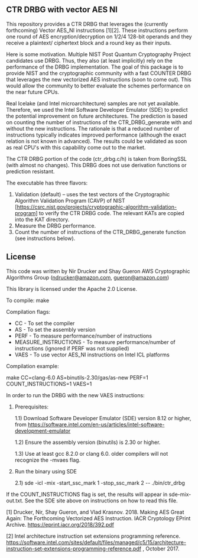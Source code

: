 ## CTR DRBG with vector AES NI

This repository provides a CTR DRBG that leverages the (currently forthcoming) 
Vector AES_NI instructions [1][2]. These instructions perform one round of AES 
encryption/decryption on 1/2/4 128-bit operands and they receive a plaintext/
ciphertext block and a round key as their inputs.

Here is some motivation. Multiple NIST Post Quantum Cryptography Project candidates use DRBG. 
Thus, they also (at least implicitly) rely on the performance of the DRBG implementation. 
The goal of this package is to provide NIST and the cryptographic community with a fast COUNTER DRBG
that leverages the new vectorized AES instructions (soon to come out).
This would allow the community to better evaluate the schemes performance on the near future CPUs.

Real Icelake (and Intel microarchitecture) samples are not yet available. 
Therefore, we used the Intel Software Developer Emulator (SDE) to predict the potential improvement 
on future architectures. The prediction is based on counting the number of instructions of the 
CTR_DRBG_generate with and without the new instructions. 
The rationale is that a reduced number of instructions typically indicates improved performance (although the exact 
relation is not known in advanced). The results could be validated as soon as real CPU's with this capability come out
to the market. 

The CTR DRBG portion of the code (ctr_drbg.c/h) is taken from BoringSSL 
(with almost no changes). This DRBG does not use derivation functions 
or prediction resistant.

The executable has three flavors:
1) Validation (default) – uses the test vectors of the Cryptographic Algorithm 
   Validation Program (CAVP) of NIST 
   [https://csrc.nist.gov/projects/cryptographic-algorithm-validation-program] 
   to verify the CTR DRBG code. The relevant KATs are copied into the KAT directory.
2) Measure the DRBG performance.
3) Count the number of instructions of the CTR_DRBG_generate 
   function (see instructions below).

## License

This code was written by Nir Drucker and Shay Gueron
AWS Cryptographic Algorithms Group
(ndrucker@amazon.com, gueron@amazon.com)

This library is licensed under the Apache 2.0 License. 

To compile:
    make

Compilation flags:
- CC                   - To set the compiler
- AS                   - To set the assembly version
- PERF                 - To measure performance/number of instructions
- MEASURE_INSTRUCTIONS - To measure performance/number of instructions 
                         (ignored if PERF was not supplied)
- VAES                 - To use vector AES_NI instructions on Intel ICL platforms

Compilation example:

make CC=clang-6.0 AS=binutils-2.30/gas/as-new PERF=1 COUNT_INSTRUCTIONS=1 VAES=1

In order to run the DRBG with the new VAES instructions:

1) Prerequisites:

     1.1) Download Software Developer Emulator (SDE) version 8.12 or higher, 
       from https://software.intel.com/en-us/articles/intel-software-development-emulator

     1.2) Ensure the assembly version (binutils) is 2.30 or higher.

     1.3) Use at least gcc 8.2.0 or clang 6.0. older compilers will not recognize the -mvaes flag.

2) Run the binary using SDE

     2.1) sde -icl -mix -start_ssc_mark 1 -stop_ssc_mark 2 -- ./bin/ctr_drbg 

If the COUNT_INSTRUCTIONS flag is set, the results will appear in sde-mix-out.txt. 
See the SDE site above on instructions on how to read this file.

[1] Drucker, Nir, Shay Gueron, and Vlad Krasnov. 2018. 
Making AES Great Again: The Forthcoming Vectorized AES Instruction.
IACR Cryptology EPrint Archive. https://eprint.iacr.org/2018/392.pdf

[2] Intel architecture instruction set extensions programming reference.
https://software.intel.com/sites/default/files/managed/c5/15/architecture-instruction-set-extensions-programming-reference.pdf
, October 2017.

